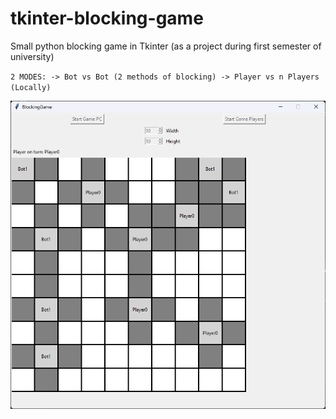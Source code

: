 # tkinter-blocking-game
Small python blocking game in Tkinter (as a project during first semester of university)

`
2 MODES:
-> Bot vs Bot (2 methods of blocking)
-> Player vs n Players (Locally)
`

![BlockingGame Screenshot](1.PNG)
